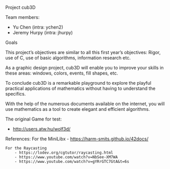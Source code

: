 Project cub3D

Team members:
- Yu Chen (intra: ychen2)
- Jeremy Hurpy (intra: jhurpy)

Goals

This project’s objectives are similar to all this first year’s objectives: Rigor, use of C, use
of basic algorithms, information research etc.

As a graphic design project, cub3D will enable you to improve your skills in these
areas: windows, colors, events, fill shapes, etc.

To conclude cub3D is a remarkable playground to explore the playful practical applications of mathematics without having to understand the specifics.

With the help of the numerous documents available on the internet, you will use
mathematics as a tool to create elegant and efficient algorithms.

The original Game for test:
- http://users.atw.hu/wolf3d/

References:
	For the MiniLibx
		- https://harm-smits.github.io/42docs/

	For the Raycasting
		- https://lodev.org/cgtutor/raycasting.html
		- https://www.youtube.com/watch?v=NbSee-XM7WA
		- https://www.youtube.com/watch?v=gYRrGTC7GtA&t=6s

